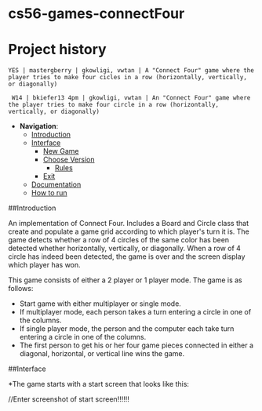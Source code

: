 cs56-games-connectFour
======================

Project history
===============
```
YES | mastergberry | gkowligi, vwtan | A "Connect Four" game where the player tries to make four cicles in a row (horizontally, vertically, or diagonally)
```
```
 W14 | bkiefer13 4pm | gkowligi, vwtan | An "Connect Four" game where the player tries to make four circle in a row (horizontally, vertically, or diagonally)
```


 - __Navigation__: 
   - [Introduction](https://github.com/alexisjimenez/cs56-games-connectfour/blob/master/README.md#introduction)
   - [Interface](https://github.com/alexisjimenez/cs56-games-connectfour/blob/master/README.md#interface)
      - [New Game](https://github.com/alexisjimenez/cs56-games-connectfour/blob/master/README.md#new-game)
      - [Choose Version](https://github.com/alexisjimenez/cs56-games-connectfour/blob/master/README.md#choose-version)
        - [Rules](https://github.com/alexisjimenez/cs56-games-connectfour/blob/master/README.md#rules)
	  - [Exit](https://github.com/alexisjimenez/cs56-games-connectfour/blob/master/README.md#exit)
   - [Documentation](https://github.com/alexisjimenez/cs56-games-connectfour/blob/master/README.md#documentation)
   - [How to run](https://github.com/alexisjimenez/cs56-games-connectfour/blob/master/README.md#how-to-run)


##Introduction

An implementation of Connect Four. Includes a Board and Circle class that create and populate a game grid according to which player's turn it is. The game detects whether a row of 4 circles of the same color has been detected whether horizontally, vertically, or diagonally. When a row of 4 circle has indeed been detected, the game is over and the screen display which player has won.

This game consists of either a 2 player or 1 player mode. The game is as follows:
  - Start game with either multiplayer or single mode.
  - If multiplayer mode, each person takes a turn entering a circle in one of the columns.
  - If single player mode, the person and the computer each take turn entering a circle in one of the columns.
  - The first person to get his or her four game pieces connected in either a diagonal, horizontal, or vertical line wins the game.


##Interface

*The game starts with a start screen that looks like this:

//Enter screenshot of start screen!!!!!!

